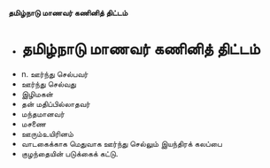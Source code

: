 **தமிழ்நாடு மாணவர் கணினித் திட்டம்**
- # தமிழ்நாடு மாணவர் கணினித் திட்டம்
- n. ஊர்ந்து செல்பவர்
- ஊர்ந்து செல்வது
- இழிமகன்
- தன் மதிப்பில்லாதவர்
- மந்தமானவர்
- மசணை
- ஊரும்உயிரினம்
- வாடகைக்காக மெதுவாக ஊர்ந்து செல்லும் இயந்திரக் கலப்பை
- குழந்தையின் படுக்கைக் கட்டு.

